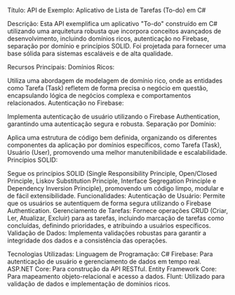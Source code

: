 Título:
API de Exemplo: Aplicativo de Lista de Tarefas (To-do) em C#

Descrição:
Esta API exemplifica um aplicativo "To-do" construído em C# utilizando uma arquitetura robusta que incorpora conceitos avançados de desenvolvimento, incluindo domínios ricos, autenticação no Firebase, separação por domínio e princípios SOLID. Foi projetada para fornecer uma base sólida para sistemas escaláveis e de alta qualidade.

Recursos Principais:
Domínios Ricos:

Utiliza uma abordagem de modelagem de domínio rico, onde as entidades como Tarefa (Task) refletem de forma precisa o negócio em questão, encapsulando lógica de negócios complexa e comportamentos relacionados.
Autenticação no Firebase:

Implementa autenticação de usuário utilizando o Firebase Authentication, garantindo uma autenticação segura e robusta.
Separação por Domínio:

Aplica uma estrutura de código bem definida, organizando os diferentes componentes da aplicação por domínios específicos, como Tarefa (Task), Usuário (User), promovendo uma melhor manutenibilidade e escalabilidade.
Princípios SOLID:

Segue os princípios SOLID (Single Responsibility Principle, Open/Closed Principle, Liskov Substitution Principle, Interface Segregation Principle e Dependency Inversion Principle), promovendo um código limpo, modular e de fácil extensibilidade.
Funcionalidades:
Autenticação de Usuário: Permite que os usuários se autentiquem de forma segura utilizando o Firebase Authentication.
Gerenciamento de Tarefas: Fornece operações CRUD (Criar, Ler, Atualizar, Excluir) para as tarefas, incluindo marcação de tarefas como concluídas, definindo prioridades, e atribuindo a usuários específicos.
Validação de Dados: Implementa validações robustas para garantir a integridade dos dados e a consistência das operações.

Tecnologias Utilizadas:
Linguagem de Programação: C#
Firebase: Para autenticação de usuário e gerenciamento de dados em tempo real.
ASP.NET Core: Para construção da API RESTful.
Entity Framework Core: Para mapeamento objeto-relacional e acesso a dados.
Flunt: Utilizado para validação de dados e implementação de domínios ricos.

